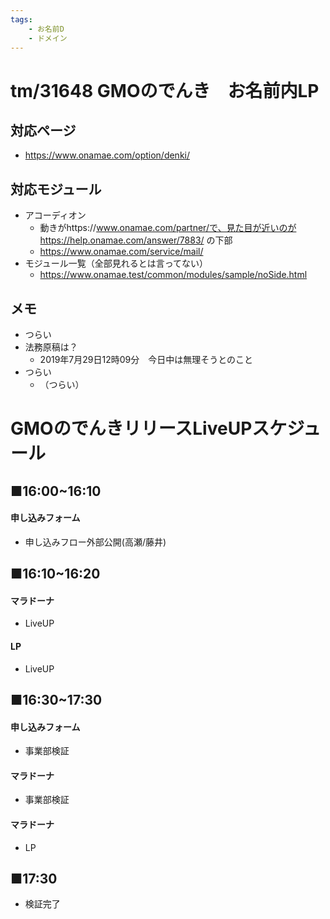 ```yaml
---
tags:
	- お名前D
	- ドメイン
---
```


# tm/31648 GMOのでんき　お名前内LP
## 対応ページ
- https://www.onamae.com/option/denki/

## 対応モジュール
- アコーディオン
	- 動きがhttps://www.onamae.com/partner/で、見た目が近いのがhttps://help.onamae.com/answer/7883/ の下部
	- https://www.onamae.com/service/mail/
- モジュール一覧（全部見れるとは言ってない）
	- https://www.onamae.test/common/modules/sample/noSide.html



## メモ
- つらい
- 法務原稿は？
	- 2019年7月29日12時09分　今日中は無理そうとのこと
- つらい
	- （つらい）


# GMOのでんきリリースLiveUPスケジュール
## ■16:00~16:10
#### 申し込みフォーム
- 申し込みフロー外部公開(高瀬/藤井)

## ■16:10~16:20
#### マラドーナ
- LiveUP
#### LP
- LiveUP

## ■16:30~17:30
#### 申し込みフォーム
- 事業部検証
#### マラドーナ
- 事業部検証
#### マラドーナ
- LP

## ■17:30
- 検証完了